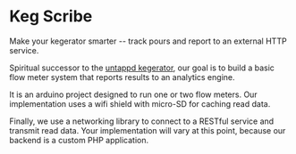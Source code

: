 Keg Scribe
==========

Make your kegerator smarter -- track pours and report to an external HTTP service.

Spiritual successor to the [untappd kegerator](http://www.3d0g.net/brewing/untappd-kegerator), our goal is to build a basic flow meter system that reports results to an analytics engine.

It is an arduino project designed to run one or two flow meters. Our implementation uses a wifi shield with micro-SD for caching read data.

Finally, we use a networking library to connect to a RESTful service and transmit read data. Your implementation will vary at this point, because our backend is a custom PHP application.
